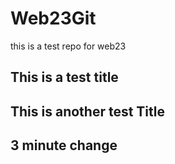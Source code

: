 # Web23Git
this is a test repo for web23 

## This is a test title

## This is another test Title

## 3 minute change

